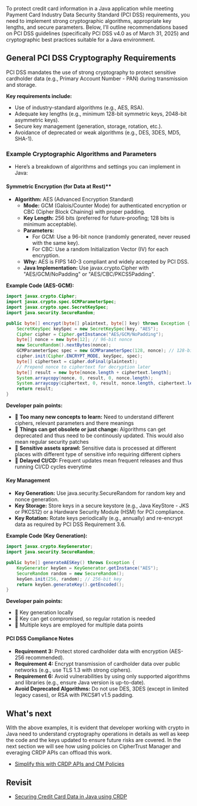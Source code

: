 To protect credit card information in a Java application while meeting Payment Card Industry Data Security Standard (PCI DSS) requirements, you need to implement strong cryptographic algorithms, appropriate key lengths, and secure parameters. 
Below, I’ll outline recommendations based on PCI DSS guidelines (specifically PCI DSS v4.0 as of March 31, 2025) and cryptographic best practices suitable for a Java environment.

## General PCI DSS Cryptography Requirements
PCI DSS mandates the use of strong cryptography to protect sensitive cardholder data (e.g., Primary Account Number - PAN) during transmission and storage. 

**Key requirements include:**
- Use of industry-standard algorithms (e.g., AES, RSA).
- Adequate key lengths (e.g., minimum 128-bit symmetric keys, 2048-bit asymmetric keys).
- Secure key management (generation, storage, rotation, etc.).
- Avoidance of deprecated or weak algorithms (e.g., DES, 3DES, MD5, SHA-1).

### Example Cryptographic Algorithms and Parameters
- Here’s a breakdown of algorithms and settings you can implement in Java:

#### Symmetric Encryption (for Data at Rest)**
* **Algorithm:** AES (Advanced Encryption Standard)
  * **Mode:** GCM (Galois/Counter Mode) for authenticated encryption or CBC (Cipher Block Chaining) with proper padding.
  * **Key Length:** 256 bits (preferred for future-proofing; 128 bits is minimum acceptable).
  * **Parameters:**
    * For GCM: Use a 96-bit nonce (randomly generated, never reused with the same key).
    * For CBC: Use a random Initialization Vector (IV) for each encryption.
  * **Why:** AES is FIPS 140-3 compliant and widely accepted by PCI DSS.
  * **Java Implementation:** Use javax.crypto.Cipher with "AES/GCM/NoPadding" or "AES/CBC/PKCS5Padding".
 
**Example Code (AES-GCM):**
```java
import javax.crypto.Cipher;
import javax.crypto.spec.GCMParameterSpec;
import javax.crypto.spec.SecretKeySpec;
import java.security.SecureRandom;

public byte[] encrypt(byte[] plaintext, byte[] key) throws Exception {
    SecretKeySpec keySpec = new SecretKeySpec(key, "AES");
    Cipher cipher = Cipher.getInstance("AES/GCM/NoPadding");
    byte[] nonce = new byte[12]; // 96-bit nonce
    new SecureRandom().nextBytes(nonce);
    GCMParameterSpec spec = new GCMParameterSpec(128, nonce); // 128-bit tag length
    cipher.init(Cipher.ENCRYPT_MODE, keySpec, spec);
    byte[] ciphertext = cipher.doFinal(plaintext);
    // Prepend nonce to ciphertext for decryption later
    byte[] result = new byte[nonce.length + ciphertext.length];
    System.arraycopy(nonce, 0, result, 0, nonce.length);
    System.arraycopy(ciphertext, 0, result, nonce.length, ciphertext.length);
    return result;
}
```

**Developer pain points:**
- 🚫 **Too many new concepts to learn:** Need to understand different ciphers, relevant parameters and there meanings
- 🚫 **Things can get obsolete or just change:** Algorithms can get deprecated and thus need to be continously updated. This would also mean regular security patches
- 🚫 **Sensitive assets sprawl:** Sensitive data is processed at different places with different type of sensitive info requiring different ciphers
- 🚫 **Delayed CI/CD:** Frequent updates mean frequent releases and thus running CI/CD cycles everytime 

#### Key Management
* **Key Generation:** Use java.security.SecureRandom for random key and nonce generation.
* **Key Storage:** Store keys in a secure keystore (e.g., Java KeyStore - JKS or PKCS12) or a Hardware Security Module (HSM) for PCI compliance.
* **Key Rotation:** Rotate keys periodically (e.g., annually) and re-encrypt data as required by PCI DSS Requirement 3.6.

**Example Code (Key Generation):**
```java
import javax.crypto.KeyGenerator;
import java.security.SecureRandom;

public byte[] generateAESKey() throws Exception {
    KeyGenerator keyGen = KeyGenerator.getInstance("AES");
    SecureRandom random = new SecureRandom();
    keyGen.init(256, random); // 256-bit key
    return keyGen.generateKey().getEncoded();
}
```

**Developer pain points:**
- 🚫 Key generation locally
- 🚫 Key can get compromised, so regular rotation is needed
- 🚫 Multiple keys are employed for multiple data points

#### PCI DSS Compliance Notes

* **Requirement 3:** Protect stored cardholder data with encryption (AES-256 recommended).
* **Requirement 4:** Encrypt transmission of cardholder data over public networks (e.g., use TLS 1.3 with strong ciphers).
* **Requirement 6:** Avoid vulnerabilities by using only supported algorithms and libraries (e.g., ensure Java version is up-to-date).
* **Avoid Deprecated Algorithms:** Do not use DES, 3DES (except in limited legacy cases), or RSA with PKCS#1 v1.5 padding.

## What's next
With the above examples, it is evident that developer working with crypto in Java need to understand cryptography operations in details as well as keep the code and the keys updated to ensure future risks are covered. In the next section we will see how using policies on CipherTrust Manager and everaging CRDP APIs can offload this work.
* [Simplify this with CRDP APIs and CM Policies](../chapters/102-javax-crypto-vs-crdp.md)

## Revisit
* [Securing Credit Card Data in Java using CRDP](../chapters/01-securing-credit-card-java-crdp.md)

